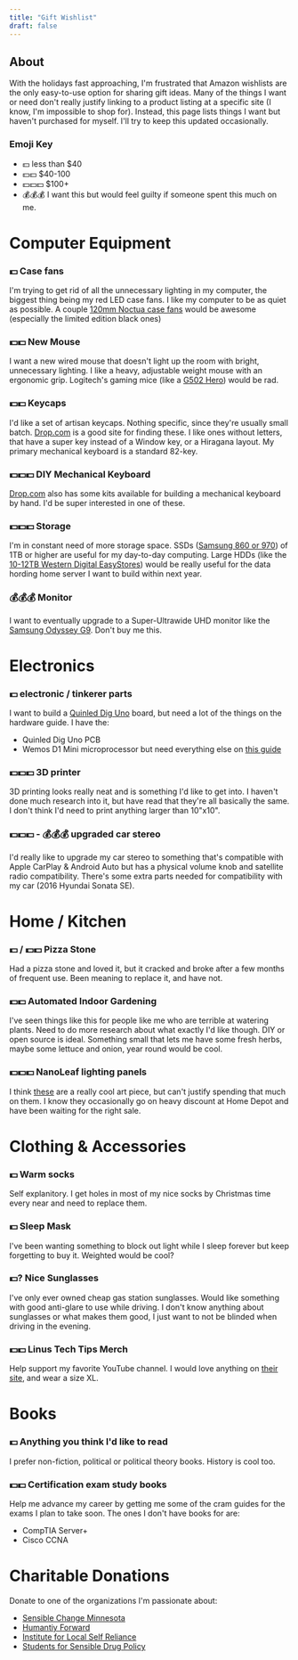 ```yaml
---
title: "Gift Wishlist" 
draft: false
---
```


## About 
With the holidays fast approaching, I'm frustrated that Amazon wishlists are the only easy-to-use option for sharing gift ideas. Many of the things I want or need don't really justify linking to a product listing at a specific site (I know, I'm impossible to shop for). Instead, this page lists things I want but haven't purchased for myself. I'll try to keep this updated occasionally. 

### Emoji Key 
- :dollar: less than $40 
- :dollar::dollar: $40-100 
- :dollar::dollar::dollar: $100+ 
- :moneybag::moneybag::moneybag: I want this but would feel guilty if someone spent this much on me. 

# Computer Equipment 

### :dollar: Case fans 
I'm trying to get rid of all the unnecessary lighting in my computer, the biggest thing being my red LED case fans. I like my computer to be as quiet as possible. A couple [120mm Noctua case fans](https://noctua.at/en/products/fan) would be awesome (especially the limited edition black ones) 

### :dollar::dollar: New Mouse <br>
I want a new wired mouse that doesn't light up the room with bright, unnecessary lighting. I like a heavy, adjustable weight mouse with an ergonomic grip. Logitech's gaming mice (like a [G502 Hero](https://www.logitechg.com/en-us/products/gaming-mice/g502-hero-gaming-mouse.910-005469.html)) would be rad. 

### :dollar::dollar: Keycaps 
I'd like a set of artisan keycaps. Nothing specific, since they're usually small batch. [Drop.com](https://drop.com/) is a good site for finding these. I like ones without letters, that have a super key instead of a Window key, or a Hiragana layout. My primary mechanical keyboard is a standard 82-key. 

### :dollar::dollar::dollar: DIY Mechanical Keyboard
[Drop.com](https://drop.com) also has some kits available for building a mechanical keyboard by hand. I'd be super interested in one of these. 

### :dollar::dollar::dollar: Storage 
I'm in constant need of more storage space. SSDs ([Samsung 860 or 970](https://www.samsung.com/us/computing/memory-storage/solid-state-drives/)) of 1TB or higher are useful for my day-to-day computing. Large HDDs (like the [10-12TB Western Digital EasyStores](https://www.bestbuy.com/site/wd-easystore-12tb-external-usb-3-0-hard-drive-black/6425301.p?skuId=6425301)) would be really useful for the data hording home server I want to build within next year. 

### :moneybag::moneybag::moneybag: Monitor 
I want to eventually upgrade to a Super-Ultrawide UHD monitor like the [Samsung Odyssey G9](https://www.samsung.com/us/computing/monitors/gaming/49-odyssey-g9-gaming-monitor-lc49g97tssnxdc/). Don't buy me this. 

# Electronics 

### :dollar: electronic / tinkerer parts 
I want to build a [Quinled Dig Uno](https://quinled.info/2020/05/08/quinled-dig-uno-hardware-guide-2/) board, but need a lot of the things on the hardware guide. 
I have the: 
- Quinled Dig Uno PCB 
- Wemos D1 Mini microprocessor 
but need everything else on [this guide](https://quinled.info/2020/05/08/quinled-dig-uno-hardware-guide-2/)

### :dollar::dollar::dollar: 3D printer
3D printing looks really neat and is something I'd like to get into. I haven't done much research into it, but have read that they're all basically the same. I don't think I'd need to print anything larger than 10"x10". 

### :dollar::dollar::dollar: - :moneybag::moneybag::moneybag: upgraded car stereo 
I'd really like to upgrade my car stereo to something that's compatible with Apple CarPlay & Android Auto but has a physical volume knob and satellite radio compatibility. There's some extra parts needed for compatibility with my car (2016 Hyundai Sonata SE).

# Home / Kitchen 

### :dollar: / :dollar::dollar: Pizza Stone 
Had a pizza stone and loved it, but it cracked and broke after a few months of frequent use. Been meaning to replace it, and have not. 

### :dollar::dollar: Automated Indoor Gardening 
I've seen things like this for people like me who are terrible at watering plants. Need to do more research about what exactly I'd like though. DIY or open source is ideal. Something small that lets me have some fresh herbs, maybe some lettuce and onion, year round would be cool. 

### :dollar::dollar::dollar: NanoLeaf lighting panels 
I think [these](https://nanoleaf.me/en-US/products/nanoleaf-light-panels/) are a really cool art piece, but can't justify spending that much on them. I know they occasionally go on heavy discount at Home Depot and have been waiting for the right sale. 

# Clothing & Accessories 

### :dollar: Warm socks 
Self explanitory. I get holes in most of my nice socks by Christmas time every near and need to replace them. 

### :dollar: Sleep Mask 
I've been wanting something to block out light while I sleep forever but keep forgetting to buy it. Weighted would be cool? 

### :dollar:? Nice Sunglasses
I've only ever owned cheap gas station sunglasses. Would like something with good anti-glare to use while driving. I don't know anything about sunglasses or what makes them good, I just want to not be blinded when driving in the evening. 

### :dollar::dollar: Linus Tech Tips Merch 
Help support my favorite YouTube channel. I would love anything on [their site](https://www.lttstore.com/), and wear a size XL. 

# Books 

### :dollar: Anything you think I'd like to read
I prefer non-fiction, political or political theory books. History is cool too.

### :dollar::dollar: Certification exam study books 
Help me advance my career by getting me some of the cram guides for the exams I plan to take soon. 
The ones I don't have books for are: 
- CompTIA Server+ 
- Cisco CCNA

# Charitable Donations 
Donate to one of the organizations I'm passionate about: 
- [Sensible Change Minnesota](https://changemn.org)
- [Humantiy Forward](https://movehumanityforward.com/)
- [Institute for Local Self Reliance](https://ilsr.org/)
- [Students for Sensible Drug Policy](https://ssdp.org/)